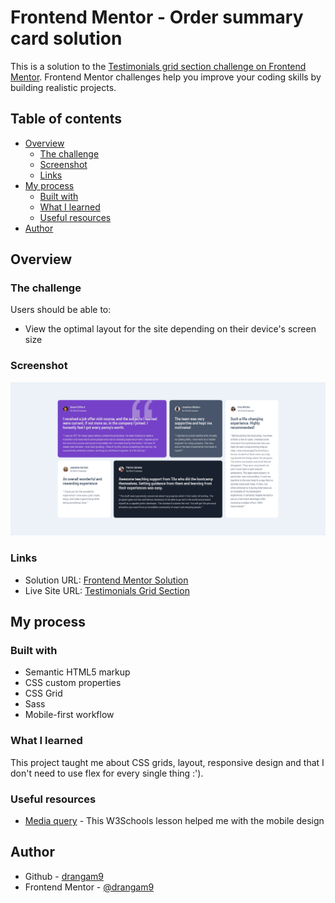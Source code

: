 # Frontend Mentor - Order summary card solution

This is a solution to the [Testimonials grid section challenge on Frontend Mentor](https://www.frontendmentor.io/challenges/testimonials-grid-section-Nnw6J7Un7). Frontend Mentor challenges help you improve your coding skills by building realistic projects.

## Table of contents

- [Overview](#overview)
  - [The challenge](#the-challenge)
  - [Screenshot](#screenshot)
  - [Links](#links)
- [My process](#my-process)
  - [Built with](#built-with)
  - [What I learned](#what-i-learned)
  - [Useful resources](#useful-resources)
- [Author](#author)

## Overview

### The challenge

Users should be able to:

- View the optimal layout for the site depending on their device's screen size

### Screenshot

![](./screenshot.png)

### Links

- Solution URL: [Frontend Mentor Solution]()
- Live Site URL: [Testimonials Grid Section](https://github.com/drangam9/testimonials-grid-section)

## My process

### Built with

- Semantic HTML5 markup
- CSS custom properties
- CSS Grid
- Sass
- Mobile-first workflow

### What I learned

This project taught me about CSS grids, layout, responsive design and that I don't need to use flex for every single thing :').

### Useful resources

- [Media query](https://www.w3schools.com/css/css_rwd_mediaqueries.asp) - This W3Schools lesson helped me with the mobile design

## Author

- Github - [drangam9](https://githhub.com/drangam9)
- Frontend Mentor - [@drangam9](https://www.frontendmentor.io/profile/drangam9)
